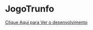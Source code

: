 # JogoTrunfo
<a href="https://rhaianysouza.github.io/JogoTrunfo/Jogo do Trunfo/index.html">Clique Aqui para Ver o desenvolvimento</a>
